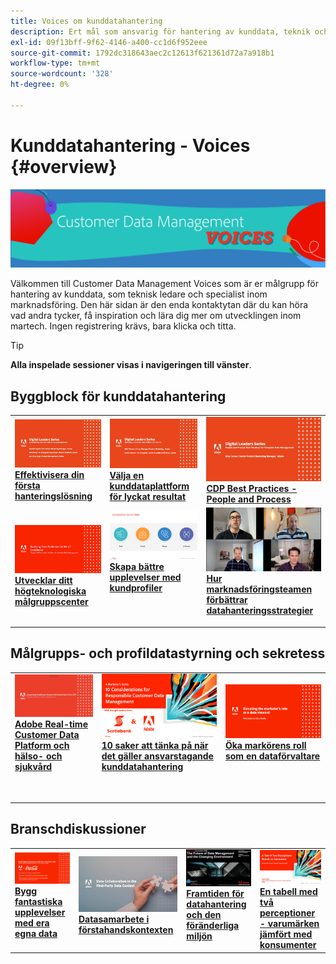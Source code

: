 ```yaml
---
title: Voices om kunddatahantering
description: Ert mål som ansvarig för hantering av kunddata, teknik och marknadsföring samt specialist.  Den här sidan är den enda kontaktytan där du kan höra vad andra tycker, få inspiration och lära dig mer om utvecklingen inom martech.
exl-id: 09f13bff-9f62-4146-a400-cc1d6f952eee
source-git-commit: 1792dc318643aec2c12613f621361d72a7a918b1
workflow-type: tm+mt
source-wordcount: '328'
ht-degree: 0%

---
```


# Kunddatahantering - Voices {#overview}

<img alt="Voices om kunddatahantering" src="./assets/cdp-voices-banner.png" />

Välkommen till Customer Data Management Voices som är er målgrupp för hantering av kunddata, som teknisk ledare och specialist inom marknadsföring. Den här sidan är den enda kontaktytan där du kan höra vad andra tycker, få inspiration och lära dig mer om utvecklingen inom martech. Ingen registrering krävs, bara klicka och titta.

>[!TIP]
>
>**Alla inspelade sessioner visas i navigeringen till vänster**.

## Byggblock för kunddatahantering

<table>
  <tr>
   <td>
      <a href="./cdm/first-mile.md">
      <img alt="Effektivisera din första hanteringslösning" src="./assets/first-mile.png"/>
      </a>
      <div>
         <a href="./cdm/first-mile.md"><strong>Effektivisera din första hanteringslösning</strong></a>
         <br/>
      </div>
   </td>
   <td>
      <a href="./cdm/cdp-success.md">
      <img alt="Välja en kunddataplattform för lyckat resultat" src="./assets/cdp-success.png"/>
      </a>
      <div>
         <a href="./cdm/cdp-success.md"><strong>Välja en kunddataplattform för lyckat resultat</strong></a>
         <br/>
      </div>
    </td>
    <td>
      <a href="./cdm/people-and-process.md">
      <img alt="Personer och processer" src="./assets/people-and-process.png"/>
      </a>
      <div>
         <a href="./cdm/people-and-process.md"><strong>CDP Best Practices - People and Process</strong></a>
         <br/>
      </div>
    </td>
   </tr>
   <tr> 
   <td>
      <a href="./cdm/evolving-your-audience-center-of-excellence.md">
      <img alt="Utvecklar ditt högteknologiska målgruppscenter" src="./assets/evolving-your-audience-center-of-excellence.png"/>
      </a>
      <div>
         <a href="./cdm/evolving-your-audience-center-of-excellence.md"><strong>Utvecklar ditt högteknologiska målgruppscenter</strong></a>
         <br/>
      </div>
    </td>
   <td>
      <a href="./cdm/building-better-experiences-with-customer-profiles.md">
      <img alt="Skapa bättre upplevelser med kundprofiler" src="./assets/building-better-experiences-with-customer-profiles.png"/>
      </a>
      <div>
         <a href="./cdm/building-better-experiences-with-customer-profiles.md"><strong>Skapa bättre upplevelser med kundprofiler</strong></a>
      </div>
      <p>
        <br/>
    </td>
   <td>
      <a href="./cdm/how-marketing-teams-are-improving-data-management-strategies.md">
      <img alt="Hur marknadsföringsteamen förbättrar datahanteringsstrategier" src="./assets/how-marketing-teams-are-improving-data-management-strategies.png"/>
      </a>
      <div>
         <a href="./cdm/how-marketing-teams-are-improving-data-management-strategies.md"><strong>Hur marknadsföringsteamen förbättrar datahanteringsstrategier</strong></a>
      </div>
      <p>
      </p>
    </td>
  </tr>
</table>

## Målgrupps- och profildatastyrning och sekretess

<table>
  <tr>
   <td>
      <a href="./governance/healthcare-shield.md">
      <img alt="Adobe Real-time Customer Data Platform och hälso- och sjukvård" src="./assets/healthcare-shield.png"/>
      </a>
      <div>
         <a href="./governance/healthcare-shield.md"><strong>Adobe Real-time Customer Data Platform och hälso- och sjukvård</strong></a>
         <br/>
      </div>
      <p>
        <br/>
   </td> 
   <td>
      <a href="https://experienceleague.adobe.com/docs/platform-learn/tutorials/privacy/ten-considerations-for-responsible-customer-data-management.html">
      <img alt="10 saker att tänka på när det gäller ansvarstagande kunddatahantering" src="./assets/ten-considerations-for-responsible-customer-data-management.png"/>
      </a>
      <div>
         <a href="https://experienceleague.adobe.com/docs/platform-learn/tutorials/privacy/ten-considerations-for-responsible-customer-data-management.html"><strong>10 saker att tänka på när det gäller ansvarstagande kunddatahantering</strong></a>
         <br/>
      </div>
      <p>
        <br/>
    </td>
    <td>
      <a href="https://experienceleague.adobe.com/docs/platform-learn/tutorials/privacy/elevating-the-marketers-role-as-a-data-steward.html">
      <img alt="Öka markörens roll som en dataförvaltare" src="./assets/elevating-the-marketers-role-as-a-data-steward.png"/>
      </a>
      <div>
         <a href="https://experienceleague.adobe.com/docs/platform-learn/tutorials/privacy/elevating-the-marketers-role-as-a-data-steward.html"><strong>Öka markörens roll som en dataförvaltare</strong></a>
         <br/>
      </div>
      <p>
        <br/>
       </p>
    </td>
  </tr>
</table>

## Branschdiskussioner

<table>
  <tr>
     <td>
      <a href="./industry/build-superb-experiences-with-your-first-party-data.md">
      <img alt="Bygg fantastiska upplevelser med era egna data" src="./assets/build-superb-experiences-with-your-first-party-data.png"/>
      </a>
      <div>
         <a href="./industry/build-superb-experiences-with-your-first-party-data.md"><strong>Bygg fantastiska upplevelser med era egna data</strong></a>
      </div>
      <p>
      </p>
    </td>
     <td>
      <a href="./industry/data-collaboration-in-the-first-party-data-context.md">
      <img alt="Datasamarbete i förstahandskontexten" src="./assets/data-collaboration-in-the-first-party-data-context.png"/>
      </a>
      <div>
         <a href="./industry/data-collaboration-in-the-first-party-data-context.md"><strong>Datasamarbete i förstahandskontexten</strong></a>
      </div>
      <p>
      </p>
    </td>
     <td>
      <a href="./industry/the-future-of-data-management-and-the-changing-environment.md">
      <img alt="Framtiden för datahantering och den föränderliga miljön" src="./assets/the-future-of-data-management-and-the-changing-environment.png"/>
      </a>
      <div>
         <a href="./industry/the-future-of-data-management-and-the-changing-environment.md"><strong>Framtiden för datahantering och den föränderliga miljön</strong></a>
      </div>
      <p>
      </p>
    </td>
   <td>
      <a href="./industry/brands-vs-consumers.md">
      <img alt="En tabell med två perceptioner - varumärken jämfört med konsumenter" src="./assets/brands-vs-consumers.png"/>
      </a>
      <div>
         <a href="./industry/brands-vs-consumers.md"><strong>En tabell med två perceptioner - varumärken jämfört med konsumenter</strong></a>
         <br/>
      </div>
    </td>
  </tr>
</table>

